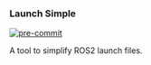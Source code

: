### Launch Simple
[![pre-commit](https://github.com/lgulich/launch_simple/actions/workflows/pre-commit.yml/badge.svg)](https://github.com/lgulich/launch_simple/actions/workflows/pre-commit.yml)

A tool to simplify ROS2 launch files.
